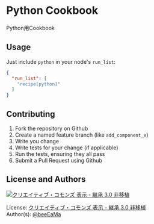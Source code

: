 Python Cookbook
===============
Python用Cookbook

Usage
-----
Just include `python` in your node's `run_list`:

```json
{
  "run_list": [
    "recipe[python]"
  ]
}
```

Contributing
------------
 1. Fork the repository on Github
 2. Create a named feature branch (like `add_component_x`)
 3. Write you change
 4. Write tests for your change (if applicable)
 5. Run the tests, ensuring they all pass
 6. Submit a Pull Request using Github

License and Authors
-------------------
[![クリエイティブ・コモンズ 表示 - 継承 3.0 非移植](http://i.creativecommons.org/l/by-sa/3.0/88x31.png)](http://creativecommons.org/licenses/by-sa/3.0/deed.ja "クリエイティブ・コモンズ・ライセンス")

License: [クリエイティブ・コモンズ 表示 - 継承 3.0 非移植](http://creativecommons.org/licenses/by-sa/3.0/deed.ja)  
Author(s): [@beeEaMa](https://twitter.com/beeEaMa)